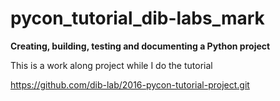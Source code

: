 # pycon_tutorial_dib-labs_mark

__Creating, building, testing and documenting a Python project__

This is a work along project while I do the tutorial

https://github.com/dib-lab/2016-pycon-tutorial-project.git
